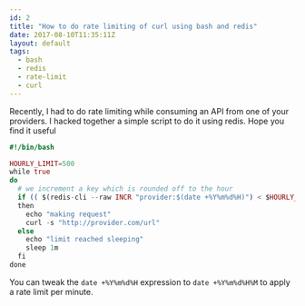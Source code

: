 ```yaml
---
id: 2
title: "How to do rate limiting of curl using bash and redis"
date: 2017-08-10T11:35:11Z
layout: default
tags:
  - bash
  - redis
  - rate-limit
  - curl
---
```


Recently, I had to do rate limiting while consuming an API from one of your providers.
I hacked together a simple script to do it using redis. Hope you find it useful

```elixir
#!/bin/bash

HOURLY_LIMIT=500
while true
do
  # we increment a key which is rounded off to the hour
  if (( $(redis-cli --raw INCR "provider:$(date +%Y%m%d%H)") < $HOURLY_LIMIT ))
  then
    echo "making request"
    curl -s "http://provider.com/url"
  else
    echo "limit reached sleeping"
    sleep 1m
  fi
done
```

You can tweak the `date +%Y%m%d%H` expression to `date +%Y%m%d%H%M` to apply a rate limit per minute.
